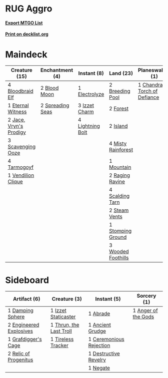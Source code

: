 # RUG Aggro

#### [Export MTGO List](../collection/RUG%20Aggro/RUG%20Aggro.txt)
#### [Print on decklist.org](http://decklist.org/?deckmain=3%09Ancestral%20Vision%0A2%09Blood%20Moon%0A4%09Bloodbraid%20Elf%0A2%09Breeding%20Pool%0A1%09Chandra,%20Torch%20of%20Defiance%0A1%09Electrolyze%0A1%09Eternal%20Witness%0A2%09Forest%0A2%09Island%0A3%09Izzet%20Charm%0A2%09Jace,%20Vryn's%20Prodigy%0A4%09Lightning%20Bolt%0A4%09Misty%20Rainforest%0A1%09Mountain%0A2%09Raging%20Ravine%0A2%09Roast%0A4%09Scalding%20Tarn%0A3%09Scavenging%20Ooze%0A4%09Serum%20Visions%0A2%09Spreading%20Seas%0A2%09Steam%20Vents%0A1%09Stomping%20Ground%0A4%09Tarmogoyf%0A1%09Vendilion%20Clique%0A3%09Wooded%20Foothills&deckside=1%09Abrade%0A1%09Ancient%20Grudge%0A1%09Anger%20of%20the%20Gods%0A1%09Ceremonious%20Rejection%0A1%09Damping%20Sphere%0A1%09Destructive%20Revelry%0A2%09Engineered%20Explosives%0A1%09Grafdigger's%20Cage%0A1%09Izzet%20Staticaster%0A1%09Negate%0A2%09Relic%20of%20Progenitus%0A1%09Thrun,%20the%20Last%20Troll%0A1%09Tireless%20Tracker)
# Maindeck

|                                          Creature (15)                                          |                                      Enchantment (4)                                      |                                        Instant (8)                                        |                                          Land (23)                                          |                                           Planeswalker (1)                                            |                                         Sorcery (9)                                         |
|-------------------------------------------------------------------------------------------------|-------------------------------------------------------------------------------------------|-------------------------------------------------------------------------------------------|---------------------------------------------------------------------------------------------|-------------------------------------------------------------------------------------------------------|---------------------------------------------------------------------------------------------|
|4 [Bloodbraid Elf](http://gatherer.wizards.com/Pages/Card/Details.aspx?multiverseid=423509)      |2 [Blood Moon](http://gatherer.wizards.com/Pages/Card/Details.aspx?multiverseid=370419)    |1 [Electrolyze](http://gatherer.wizards.com/Pages/Card/Details.aspx?multiverseid=370376)   |2 [Breeding Pool](http://gatherer.wizards.com/Pages/Card/Details.aspx?multiverseid=405095)   |1 [Chandra, Torch of Defiance](http://gatherer.wizards.com/Pages/Card/Details.aspx?multiverseid=417683)|3 [Ancestral Vision](http://gatherer.wizards.com/Pages/Card/Details.aspx?multiverseid=438608)|
|1 [Eternal Witness](http://gatherer.wizards.com/Pages/Card/Details.aspx?multiverseid=370427)     |2 [Spreading Seas](http://gatherer.wizards.com/Pages/Card/Details.aspx?multiverseid=190405)|3 [Izzet Charm](http://gatherer.wizards.com/Pages/Card/Details.aspx?multiverseid=425996)   |2 [Forest](http://gatherer.wizards.com/Pages/Card/Details.aspx?multiverseid=439605)          |                                                                                                       |2 [Roast](http://gatherer.wizards.com/Pages/Card/Details.aspx?multiverseid=394667)           |
|2 [Jace, Vryn's Prodigy](http://gatherer.wizards.com/Pages/Card/Details.aspx?multiverseid=439335)|                                                                                           |4 [Lightning Bolt](http://gatherer.wizards.com/Pages/Card/Details.aspx?multiverseid=234704)|2 [Island](http://gatherer.wizards.com/Pages/Card/Details.aspx?multiverseid=439602)          |                                                                                                       |4 [Serum Visions](http://gatherer.wizards.com/Pages/Card/Details.aspx?multiverseid=425874)   |
|3 [Scavenging Ooze](http://gatherer.wizards.com/Pages/Card/Details.aspx?multiverseid=425959)     |                                                                                           |                                                                                           |4 [Misty Rainforest](http://gatherer.wizards.com/Pages/Card/Details.aspx?multiverseid=426065)|                                                                                                       |                                                                                             |
|4 [Tarmogoyf](http://gatherer.wizards.com/Pages/Card/Details.aspx?multiverseid=370404)           |                                                                                           |                                                                                           |1 [Mountain](http://gatherer.wizards.com/Pages/Card/Details.aspx?multiverseid=439604)        |                                                                                                       |                                                                                             |
|1 [Vendilion Clique](http://gatherer.wizards.com/Pages/Card/Details.aspx?multiverseid=370390)    |                                                                                           |                                                                                           |2 [Raging Ravine](http://gatherer.wizards.com/Pages/Card/Details.aspx?multiverseid=177583)   |                                                                                                       |                                                                                             |
|                                                                                                 |                                                                                           |                                                                                           |4 [Scalding Tarn](http://gatherer.wizards.com/Pages/Card/Details.aspx?multiverseid=426069)   |                                                                                                       |                                                                                             |
|                                                                                                 |                                                                                           |                                                                                           |2 [Steam Vents](http://gatherer.wizards.com/Pages/Card/Details.aspx?multiverseid=405109)     |                                                                                                       |                                                                                             |
|                                                                                                 |                                                                                           |                                                                                           |1 [Stomping Ground](http://gatherer.wizards.com/Pages/Card/Details.aspx?multiverseid=405110) |                                                                                                       |                                                                                             |
|                                                                                                 |                                                                                           |                                                                                           |3 [Wooded Foothills](http://gatherer.wizards.com/Pages/Card/Details.aspx?multiverseid=405116)|                                                                                                       |                                                                                             |


# Sideboard

|                                           Artifact (6)                                           |                                           Creature (3)                                           |                                           Instant (5)                                            |                                         Sorcery (1)                                          |
|--------------------------------------------------------------------------------------------------|--------------------------------------------------------------------------------------------------|--------------------------------------------------------------------------------------------------|----------------------------------------------------------------------------------------------|
|1 [Damping Sphere](http://gatherer.wizards.com/Pages/Card/Details.aspx?multiverseid=443101)       |1 [Izzet Staticaster](http://gatherer.wizards.com/Pages/Card/Details.aspx?multiverseid=253638)    |1 [Abrade](http://gatherer.wizards.com/Pages/Card/Details.aspx?multiverseid=430772)               |1 [Anger of the Gods](http://gatherer.wizards.com/Pages/Card/Details.aspx?multiverseid=438682)|
|2 [Engineered Explosives](http://gatherer.wizards.com/Pages/Card/Details.aspx?multiverseid=370549)|1 [Thrun, the Last Troll](http://gatherer.wizards.com/Pages/Card/Details.aspx?multiverseid=214050)|1 [Ancient Grudge](http://gatherer.wizards.com/Pages/Card/Details.aspx?multiverseid=425913)       |                                                                                              |
|1 [Grafdigger's Cage](http://gatherer.wizards.com/Pages/Card/Details.aspx?multiverseid=426046)    |1 [Tireless Tracker](http://gatherer.wizards.com/Pages/Card/Details.aspx?multiverseid=409997)     |1 [Ceremonious Rejection](http://gatherer.wizards.com/Pages/Card/Details.aspx?multiverseid=417613)|                                                                                              |
|2 [Relic of Progenitus](http://gatherer.wizards.com/Pages/Card/Details.aspx?multiverseid=205326)  |                                                                                                  |1 [Destructive Revelry](http://gatherer.wizards.com/Pages/Card/Details.aspx?multiverseid=373351)  |                                                                                              |
|                                                                                                  |                                                                                                  |1 [Negate](http://gatherer.wizards.com/Pages/Card/Details.aspx?multiverseid=447135)               |                                                                                              |

